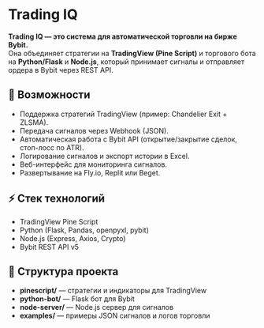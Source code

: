 # Trading IQ  

**Trading IQ — это система для автоматической торговли на бирже Bybit.**  
Она объединяет стратегии на **TradingView (Pine Script)** и торгового бота на **Python/Flask** и **Node.js**, который принимает сигналы и отправляет ордера в Bybit через REST API.  

## 🚀 Возможности
- Поддержка стратегий TradingView (пример: Chandelier Exit + ZLSMA).
- Передача сигналов через Webhook (JSON).
- Автоматическая работа с Bybit API (открытие/закрытие сделок, стоп-лосс по ATR).
- Логирование сигналов и экспорт истории в Excel.
- Веб-интерфейс для мониторинга сигналов.
- Развертывание на Fly.io, Replit или Beget.

## ⚡️ Стек технологий
- TradingView Pine Script  
- Python (Flask, Pandas, openpyxl, pybit)  
- Node.js (Express, Axios, Crypto)  
- Bybit REST API v5  

## 📂 Структура проекта
- **pinescript/** — стратегии и индикаторы для TradingView  
- **python-bot/** — Flask бот для Bybit  
- **node-server/** — Node.js сервер для сигналов  
- **examples/** — примеры JSON сигналов и логов торговли  
